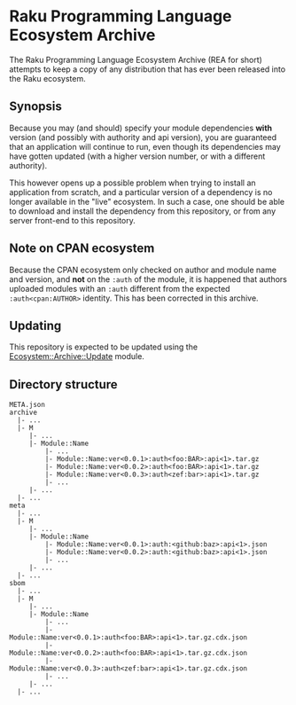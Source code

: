 # Raku Programming Language Ecosystem Archive

The Raku Programming Language Ecosystem Archive (REA for short) attempts
to keep a copy of any distribution that has ever been released into the
Raku ecosystem.

## Synopsis

Because you may (and should) specify your module dependencies **with**
version (and possibly with authority and api version), you are guaranteed
that an application will continue to run, even though its dependencies
may have gotten updated (with a higher version number, or with a different
authority).

This however opens up a possible problem when trying to install an
application from scratch, and a particular version of a dependency is
no longer available in the "live" ecosystem.  In such a case, one
should be able to download and install the dependency from this
repository, or from any server front-end to this repository.

## Note on CPAN ecosystem

Because the CPAN ecosystem only checked on author and module name and
version, and **not** on the `:auth` of the module, it is happened that
authors uploaded modules with an `:auth` different from the expected
`:auth<cpan:AUTHOR>` identity.  This has been corrected in this archive.

## Updating

This repository is expected to be updated using the
[Ecosystem::Archive::Update](https://github.com/lizmat/Ecosystem-Archive-Update) module.

## Directory structure

````
META.json
archive
  |- ...
  |- M
     |- ...
     |- Module::Name
         |- ...
         |- Module::Name:ver<0.0.1>:auth<foo:BAR>:api<1>.tar.gz
         |- Module::Name:ver<0.0.2>:auth<foo:BAR>:api<1>.tar.gz
         |- Module::Name:ver<0.0.3>:auth<zef:bar>:api<1>.tar.gz
         |- ...
     |- ...
  |- ...
meta
  |- ...
  |- M
     |- ...
     |- Module::Name
         |- Module::Name:ver<0.0.1>:auth:<github:baz>:api<1>.json
         |- Module::Name:ver<0.0.2>:auth:<github:baz>:api<1>.json
         |- ...
     |- ...
  |- ...
sbom
  |- ...
  |- M
     |- ...
     |- Module::Name
         |- ...
         |- Module::Name:ver<0.0.1>:auth<foo:BAR>:api<1>.tar.gz.cdx.json
         |- Module::Name:ver<0.0.2>:auth<foo:BAR>:api<1>.tar.gz.cdx.json
         |- Module::Name:ver<0.0.3>:auth<zef:bar>:api<1>.tar.gz.cdx.json
         |- ...
     |- ...
  |- ...
````
